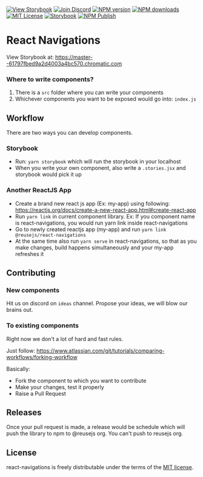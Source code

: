 [![View Storybook][view-storybook-image]][view-storybook-url]
[![Join Discord][join-discord-image]][join-discord-url]
[![NPM version][npm-version-image]][npm-url]
[![NPM downloads][npm-downloads-image]][npm-downloads-url]
[![MIT License][license-image]][license-url]
[![Storybook][storybook-action-image]][storybook-action-url]
[![NPM Publish][npm-publish-action-image]][npm-publish-action-url]

# React Navigations

View Storybook at: https://master--61797fbed9a2d4003a4bc570.chromatic.com

### Where to write components?

1. There is a `src` folder where you can write your components
2. Whichever components you want to be exposed would go into: `index.js`

## Workflow

There are two ways you can develop components.

### Storybook

- Run: `yarn storybook` which will run the storybook in your localhost
- When you write your own component, also write a `.stories.jsx` and storybook would pick it up

### Another ReactJS App

- Create a brand new react js app (Ex: my-app) using following: https://reactjs.org/docs/create-a-new-react-app.html#create-react-app
- Run `yarn link` in current component library. Ex: If you component name is react-navigations, you would run yarn link inside react-navigations
- Go to newly created reactjs app (my-app) and run `yarn link @reusejs/react-navigations`
- At the same time also run `yarn serve` in react-navigations, so that as you make changes, build happens simultaneously and your my-app refreshes it

## Contributing

### New components

Hit us on discord on `ideas` channel. Propose your ideas, we will blow our brains out.

### To existing components

Right now we don't a lot of hard and fast rules. 

Just follow: https://www.atlassian.com/git/tutorials/comparing-workflows/forking-workflow

Basically:

- Fork the component to which you want to contribute
- Make your changes, test it properly
- Raise a Pull Request

## Releases

Once your pull request is made, a release would be schedule which will push the library to npm to @reusejs org. You can't push to reusejs org.

 ## License

react-navigations is freely distributable under the terms of the [MIT license][license-url].

[license-image]: https://img.shields.io/badge/license-MIT-blue.svg?style=flat
[license-url]: LICENSE

[npm-url]: https://npmjs.org/package/@reusejs/react-navigations
[npm-version-image]: https://img.shields.io/npm/v/@reusejs/react-navigations.svg?style=flat

[npm-downloads-image]: https://img.shields.io/npm/dm/@reusejs/react-navigations.svg?style=flat
[npm-downloads-url]: https://npmcharts.com/compare/@reusejs/react-navigations?minimal=true

[view-storybook-image]: https://img.shields.io/badge/View-Storybook-F59E0B.svg
[view-storybook-url]: https://master--61797fbed9a2d4003a4bc570.chromatic.com

[join-discord-image]: https://img.shields.io/badge/Join-Discord-7389D8.svg
[join-discord-url]: https://discord.gg/VUa9SHvvDb

[storybook-action-image]: https://github.com/reusejs/react-navigations/actions/workflows/chromatic.yml/badge.svg
[storybook-action-url]: https://github.com/reusejs/react-navigations/actions/workflows/chromatic.yml

[npm-publish-action-image]: https://github.com/reusejs/react-navigations/actions/workflows/publish.yml/badge.svg
[npm-publish-action-url]: https://github.com/reusejs/react-navigations/actions/workflows/publish.yml
